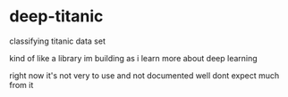 # deep-titanic
classifying titanic data set 

kind of like a library im building as i learn more about deep learning

right now it's not very to use and not documented well
dont expect much from it 

